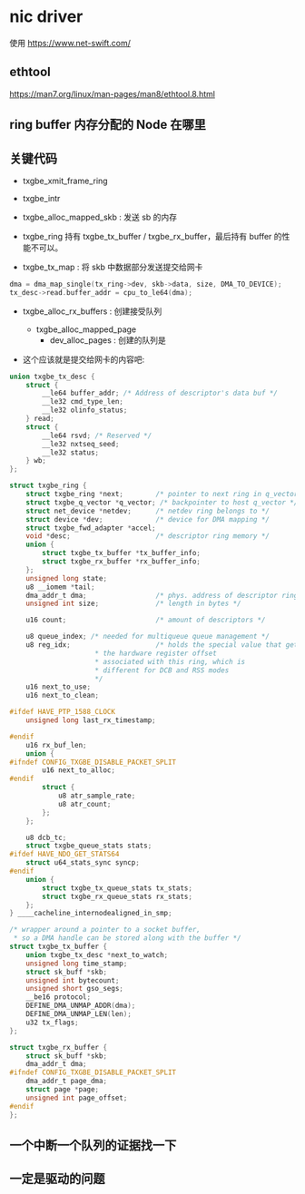 # nic driver

使用 https://www.net-swift.com/

## ethtool
https://man7.org/linux/man-pages/man8/ethtool.8.html

## ring buffer 内存分配的 Node 在哪里


## 关键代码
- txgbe_xmit_frame_ring

- txgbe_intr

- txgbe_alloc_mapped_skb : 发送 sb 的内存

- txgbe_ring 持有 txgbe_tx_buffer / txgbe_rx_buffer，最后持有 buffer 的性能不可以。

- txgbe_tx_map : 将 skb 中数据部分发送提交给网卡
```c
dma = dma_map_single(tx_ring->dev, skb->data, size, DMA_TO_DEVICE);
tx_desc->read.buffer_addr = cpu_to_le64(dma);
```

- txgbe_alloc_rx_buffers : 创建接受队列
  - txgbe_alloc_mapped_page
    - dev_alloc_pages : 创建的队列是



- 这个应该就是提交给网卡的内容吧:
```c
union txgbe_tx_desc {
    struct {
        __le64 buffer_addr; /* Address of descriptor's data buf */
        __le32 cmd_type_len;
        __le32 olinfo_status;
    } read;
    struct {
        __le64 rsvd; /* Reserved */
        __le32 nxtseq_seed;
        __le32 status;
    } wb;
};
```



```c
struct txgbe_ring {
    struct txgbe_ring *next;        /* pointer to next ring in q_vector */
    struct txgbe_q_vector *q_vector; /* backpointer to host q_vector */
    struct net_device *netdev;      /* netdev ring belongs to */
    struct device *dev;             /* device for DMA mapping */
    struct txgbe_fwd_adapter *accel;
    void *desc;                     /* descriptor ring memory */
    union {
        struct txgbe_tx_buffer *tx_buffer_info;
        struct txgbe_rx_buffer *rx_buffer_info;
    };
    unsigned long state;
    u8 __iomem *tail;
    dma_addr_t dma;                 /* phys. address of descriptor ring */
    unsigned int size;              /* length in bytes */

    u16 count;                      /* amount of descriptors */

    u8 queue_index; /* needed for multiqueue queue management */
    u8 reg_idx;                     /* holds the special value that gets
                     * the hardware register offset
                     * associated with this ring, which is
                     * different for DCB and RSS modes
                     */
    u16 next_to_use;
    u16 next_to_clean;

#ifdef HAVE_PTP_1588_CLOCK
    unsigned long last_rx_timestamp;

#endif
    u16 rx_buf_len;
    union {
#ifndef CONFIG_TXGBE_DISABLE_PACKET_SPLIT
        u16 next_to_alloc;
#endif
        struct {
            u8 atr_sample_rate;
            u8 atr_count;
        };
    };

    u8 dcb_tc;
    struct txgbe_queue_stats stats;
#ifdef HAVE_NDO_GET_STATS64
    struct u64_stats_sync syncp;
#endif
    union {
        struct txgbe_tx_queue_stats tx_stats;
        struct txgbe_rx_queue_stats rx_stats;
    };
} ____cacheline_internodealigned_in_smp;
```


```c
/* wrapper around a pointer to a socket buffer,
 * so a DMA handle can be stored along with the buffer */
struct txgbe_tx_buffer {
    union txgbe_tx_desc *next_to_watch;
    unsigned long time_stamp;
    struct sk_buff *skb;
    unsigned int bytecount;
    unsigned short gso_segs;
    __be16 protocol;
    DEFINE_DMA_UNMAP_ADDR(dma);
    DEFINE_DMA_UNMAP_LEN(len);
    u32 tx_flags;
};

struct txgbe_rx_buffer {
    struct sk_buff *skb;
    dma_addr_t dma;
#ifndef CONFIG_TXGBE_DISABLE_PACKET_SPLIT
    dma_addr_t page_dma;
    struct page *page;
    unsigned int page_offset;
#endif
};
```

## 一个中断一个队列的证据找一下

## 一定是驱动的问题
